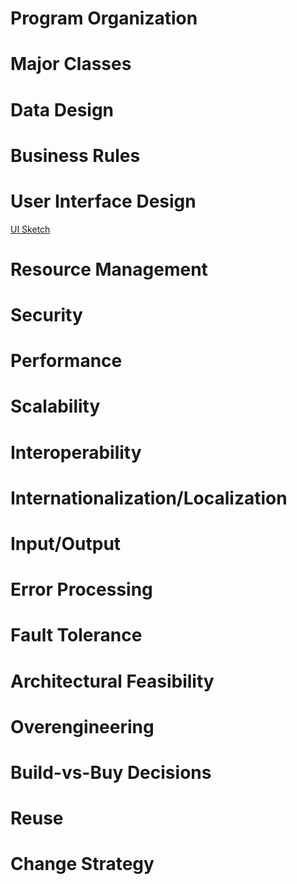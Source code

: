 # Program Organization

# Major Classes

# Data Design

# Business Rules

# User Interface Design
  [UI Sketch](https://docs.google.com/document/d/1Esc5vS-6CllqkaG_ZgRBLh_q0_VbEAA3X8glRqX5Z8Y/edit?usp=sharing)

# Resource Management

# Security

# Performance

# Scalability

# Interoperability

# Internationalization/Localization

# Input/Output

# Error Processing

# Fault Tolerance

# Architectural Feasibility

# Overengineering

# Build-vs-Buy Decisions

# Reuse

# Change Strategy
